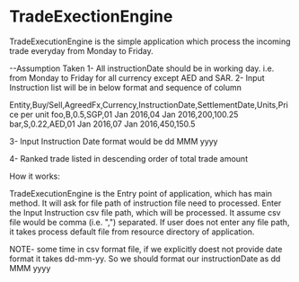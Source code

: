 # TradeExectionEngine

TradeExecutionEngine is the simple application which process the incoming trade everyday from Monday to Friday.

--Assumption Taken
1- All instructionDate should be in working day. i.e. from Monday to Friday for all currency except AED and SAR.
2- Input Instruction list will be in below format and sequence of column

Entity,Buy/Sell,AgreedFx,Currency,InstructionDate,SettlementDate,Units,Price per unit
foo,B,0.5,SGP,01 Jan 2016,04 Jan 2016,200,100.25
bar,S,0.22,AED,01 Jan 2016,07 Jan 2016,450,150.5

3- Input Instruction Date format would be dd MMM yyyy

4- Ranked trade listed in descending order of total trade amount

How it works:

TradeExecutionEngine is the Entry point of application, which has main method. It will ask for file path of instruction file need to processed.
Enter the Input Instruction csv file path, which will be processed. It assume csv file would be comma (i.e. ",") separated.
If user does not enter any file path, it takes process default file from resource directory of application.

NOTE- some time in csv format file, if we explicitly doest not provide date format it takes dd-mm-yy. So we should format our instructionDate
as dd MMM yyyy

